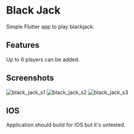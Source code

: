 # Black Jack

Simple Flutter app to play blackjack.

## Features
Up to 6 players can be added.

## Screenshots

![black_jack_s1](https://user-images.githubusercontent.com/28564411/201881458-b8206e6c-5e58-4119-9b95-e1f266feedfd.jpg)
![black_jack_s2](https://user-images.githubusercontent.com/28564411/201881461-d2603289-8789-47cd-9669-216e001d91a2.jpg)
![black_jack_s3](https://user-images.githubusercontent.com/28564411/201881466-08d53cdc-5bda-4c6b-9e0f-e596704c3a91.jpg)


## IOS 
Application should build for IOS but it's untested.

